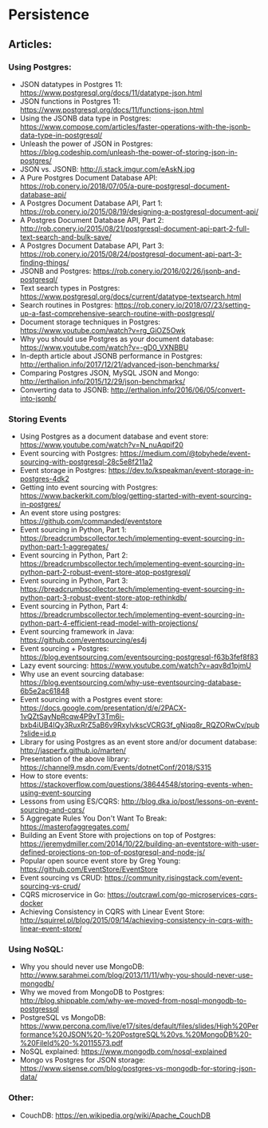 # Persistence

## Articles:

### Using Postgres:

* JSON datatypes in Postgres 11: https://www.postgresql.org/docs/11/datatype-json.html
* JSON functions in Postgres 11: https://www.postgresql.org/docs/11/functions-json.html
* Using the JSONB data type in Postgres: https://www.compose.com/articles/faster-operations-with-the-jsonb-data-type-in-postgresql/
* Unleash the power of JSON in Postgres: https://blog.codeship.com/unleash-the-power-of-storing-json-in-postgres/
* JSON vs. JSONB: http://i.stack.imgur.com/eAskN.jpg
* A Pure Postgres Document Database API: https://rob.conery.io/2018/07/05/a-pure-postgresql-document-database-api/
* A Postgres Document Database API, Part 1: https://rob.conery.io/2015/08/19/designing-a-postgresql-document-api/
* A Postgres Document Database API, Part 2: http://rob.conery.io/2015/08/21/postgresql-document-api-part-2-full-text-search-and-bulk-save/
* A Postgres Document Database API, Part 3: https://rob.conery.io/2015/08/24/postgresql-document-api-part-3-finding-things/
* JSONB and Postgres: https://rob.conery.io/2016/02/26/jsonb-and-postgresql/
* Text search types in Postgres: https://www.postgresql.org/docs/current/datatype-textsearch.html
* Search routines in Postgres: https://rob.conery.io/2018/07/23/setting-up-a-fast-comprehensive-search-routine-with-postgresql/
* Document storage techniques in Postgres: https://www.youtube.com/watch?v=rg_GiOZ5Owk
* Why you should use Postgres as your document database: https://www.youtube.com/watch?v=-gD0_VXNBBU
* In-depth article about JSONB performance in Postgres: http://erthalion.info/2017/12/21/advanced-json-benchmarks/
* Comparing Postgres JSON, MySQL JSON and Mongo: http://erthalion.info/2015/12/29/json-benchmarks/
* Converting data to JSONB: http://erthalion.info/2016/06/05/convert-into-jsonb/

### Storing Events

* Using Postgres as a document database and event store: https://www.youtube.com/watch?v=N_nuAqpif20
* Event sourcing with Postgres: https://medium.com/@tobyhede/event-sourcing-with-postgresql-28c5e8f211a2
* Event storage in Postgres: https://dev.to/kspeakman/event-storage-in-postgres-4dk2
* Getting into event sourcing with Postgres: https://www.backerkit.com/blog/getting-started-with-event-sourcing-in-postgres/
* An event store using postgres: https://github.com/commanded/eventstore
* Event sourcing in Python, Part 1: https://breadcrumbscollector.tech/implementing-event-sourcing-in-python-part-1-aggregates/
* Event sourcing in Python, Part 2: https://breadcrumbscollector.tech/implementing-event-sourcing-in-python-part-2-robust-event-store-atop-postgresql/
* Event sourcing in Python, Part 3: https://breadcrumbscollector.tech/implementing-event-sourcing-in-python-part-3-robust-event-store-atop-rethinkdb/
* Event sourcing in Python, Part 4: https://breadcrumbscollector.tech/implementing-event-sourcing-in-python-part-4-efficient-read-model-with-projections/
* Event sourcing framework in Java: https://github.com/eventsourcing/es4j
* Event sourcing + Postgres: https://blog.eventsourcing.com/eventsourcing-postgresql-f63b3fef8f83
* Lazy event sourcing: https://www.youtube.com/watch?v=aqv8d1pjmU
* Why use an event sourcing database: https://blog.eventsourcing.com/why-use-eventsourcing-database-6b5e2ac61848
* Event sourcing with a Postgres event store: https://docs.google.com/presentation/d/e/2PACX-1vQZtSayNpRcqw4P9vT3Tm6i-bxb4iUB4IQy3RuxRrZ5aB6v9RxyIvkscVCRG3f_gNiqq8r_RQZORwCv/pub?slide=id.p
* Library for using Postgres as an event store and/or document database: http://jasperfx.github.io/marten/
* Presentation of the above library: https://channel9.msdn.com/Events/dotnetConf/2018/S315
* How to store events: https://stackoverflow.com/questions/38644548/storing-events-when-using-event-sourcing
* Lessons from using ES/CQRS: http://blog.dka.io/post/lessons-on-event-sourcing-and-cqrs/
* 5 Aggregate Rules You Don't Want To Break: https://masterofaggregates.com/
* Building an Event Store with projections on top of Postgres: https://jeremydmiller.com/2014/10/22/building-an-eventstore-with-user-defined-projections-on-top-of-postgresql-and-node-js/
* Popular open source event store by Greg Young: https://github.com/EventStore/EventStore
* Event sourcing vs CRUD: https://community.risingstack.com/event-sourcing-vs-crud/
* CQRS microservice in Go: https://outcrawl.com/go-microservices-cqrs-docker
* Achieving Consistency in CQRS with Linear Event Store: http://squirrel.pl/blog/2015/09/14/achieving-consistency-in-cqrs-with-linear-event-store/

### Using NoSQL:

* Why you should never use MongoDB: http://www.sarahmei.com/blog/2013/11/11/why-you-should-never-use-mongodb/
* Why we moved from MongoDB to Postgres: http://blog.shippable.com/why-we-moved-from-nosql-mongodb-to-postgressql
* PostgreSQL vs MongoDB: https://www.percona.com/live/e17/sites/default/files/slides/High%20Performance%20JSON%20-%20PostgreSQL%20vs.%20MongoDB%20-%20FileId%20-%20115573.pdf
* NoSQL explained: https://www.mongodb.com/nosql-explained
* Mongo vs Postgres for JSON storage: https://www.sisense.com/blog/postgres-vs-mongodb-for-storing-json-data/

### Other:

* CouchDB: https://en.wikipedia.org/wiki/Apache_CouchDB
